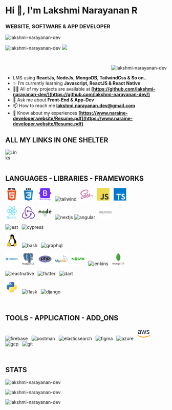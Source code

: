 <h1 align="left">Hi 👋, I'm Lakshmi Narayanan R</h1>
<h3 align="left">WEBSITE, SOFTWARE & APP DEVELOPER</h3>  <img src="https://media.giphy.com/media/zbMRZx113HKBkeCwrm/giphy.gif" alt="lakshmi-narayanan-dev" width="100px" height="150px" /> 
 
<p align="left"> 
<img src="https://komarev.com/ghpvc/?username=lakshmi-narayanan-dev&label=Profile%20views&color=0e75b6&style=flat" alt="lakshmi-narayanan-dev" /> 
<img src="https://badges.pufler.dev/repos/lakshmi-narayanan-dev"/>
</p>
 
<p>&nbsp; </p>
<p align="right"> 
 <img src="https://media.giphy.com/media/zbMRZx113HKBkeCwrm/giphy.gif" alt="lakshmi-narayanan-dev" width="100px" height="150px" /> 
</p>

- LMS using **ReactJs, NodeJs, MongoDB, TailwindCss & So on..**
- ✨ I’m currently learning **Javascript, ReactJS & React Native**
- 👨‍💻 All of my projects are available at **[https://github.com/lakshmi-narayanan-dev/](https://github.com/lakshmi-narayanan-dev/)**
- 💬 Ask me about **Front-End & App-Dev**
- 📫 How to reach me **lakshmi.narayanan.dev@gmail.com**
- 📄 Know about my experiences **[https://www.naraine-developer.website/Resume.pdf](https://www.naraine-developer.website/Resume.pdf)**

**ALL MY LINKS IN ONE SHELTER**
----------------------------------
<a href="https://allmylinks.com/naraine-dev">
  <img align="left" alt="Links" width="40px" src="https://theme.zdassets.com/theme_assets/9461344/62cbb9630ef218b3351056b869896df79db71fcb.png" />
</a>

<p>&nbsp; </p>
<p>&nbsp; </p>

**LANGUAGES - LIBRARIES - FRAMEWORKS**
-----------------------------------------
<img src="https://raw.githubusercontent.com/devicons/devicon/master/icons/html5/html5-original-wordmark.svg" alt="html5" width="40" height="40"/>  &nbsp; 
<img src="https://raw.githubusercontent.com/devicons/devicon/master/icons/css3/css3-original-wordmark.svg" alt="css3" width="40" height="40"/> &nbsp; 
<img src="https://raw.githubusercontent.com/devicons/devicon/master/icons/bootstrap/bootstrap-plain-wordmark.svg" alt="bootstrap" width="40" height="40"/> &nbsp; 
<img src="https://www.vectorlogo.zone/logos/tailwindcss/tailwindcss-icon.svg" alt="tailwind" width="40" height="40"/> &nbsp;
<img src="https://raw.githubusercontent.com/devicons/devicon/master/icons/sass/sass-original.svg" alt="sass" width="40" height="40"/> &nbsp;
<img src="https://raw.githubusercontent.com/devicons/devicon/master/icons/javascript/javascript-original.svg" alt="javascript" width="40" height="40"/> &nbsp;
<img src="https://raw.githubusercontent.com/devicons/devicon/master/icons/typescript/typescript-original.svg" alt="typescript" width="40" height="40"/> 

<img src="https://raw.githubusercontent.com/devicons/devicon/master/icons/react/react-original-wordmark.svg" alt="react" width="40" height="40"/> &nbsp; 
<img src="https://raw.githubusercontent.com/devicons/devicon/master/icons/redux/redux-original.svg" alt="redux" width="40" height="40"/> &nbsp; 
<img src="https://raw.githubusercontent.com/devicons/devicon/master/icons/nodejs/nodejs-original-wordmark.svg" alt="nodejs" width="40" height="40"/> &nbsp; 
<img src="https://cdn.worldvectorlogo.com/logos/nextjs-2.svg" alt="nextjs" width="40" height="40"/> 
<img src="https://angular.io/assets/images/logos/angular/angular.svg" alt="angular" width="40" height="40"/> &nbsp; 
<img src="https://raw.githubusercontent.com/devicons/devicon/master/icons/express/express-original-wordmark.svg" alt="express" width="40" height="40"/> &nbsp; 

<img src="https://www.vectorlogo.zone/logos/jestjsio/jestjsio-icon.svg" alt="jest" width="40" height="40"/> &nbsp;
<img src="https://raw.githubusercontent.com/simple-icons/simple-icons/6e46ec1fc23b60c8fd0d2f2ff46db82e16dbd75f/icons/cypress.svg" alt="cypress" width="40" height="40"/> &nbsp; 

<img src="https://raw.githubusercontent.com/devicons/devicon/master/icons/linux/linux-original.svg" alt="linux" width="40" height="40"/> &nbsp;
<img src="https://www.vectorlogo.zone/logos/gnu_bash/gnu_bash-icon.svg" alt="bash" width="40" height="40"/> &nbsp; 
<img src="https://www.vectorlogo.zone/logos/graphql/graphql-icon.svg" alt="graphql" width="40" height="40"/> &nbsp; 

<img src="https://raw.githubusercontent.com/devicons/devicon/d00d0969292a6569d45b06d3f350f463a0107b0d/icons/webpack/webpack-original-wordmark.svg" alt="webpack" width="40" height="40"/> &nbsp; 
<img src="https://raw.githubusercontent.com/devicons/devicon/master/icons/postgresql/postgresql-original-wordmark.svg" alt="postgresql" width="40" height="40"/> &nbsp; 
<img src="https://raw.githubusercontent.com/devicons/devicon/master/icons/php/php-original.svg" alt="php" width="40" height="40"/> &nbsp; 
<img src="https://raw.githubusercontent.com/devicons/devicon/master/icons/mysql/mysql-original-wordmark.svg" alt="mysql" width="40" height="40"/> &nbsp; 
<img src="https://raw.githubusercontent.com/devicons/devicon/master/icons/nginx/nginx-original.svg" alt="nginx" width="40" height="40"/> &nbsp; 
<img src="https://www.vectorlogo.zone/logos/jenkins/jenkins-icon.svg" alt="jenkins" width="40" height="40"/> &nbsp;    <img src="https://raw.githubusercontent.com/devicons/devicon/master/icons/mongodb/mongodb-original-wordmark.svg" alt="mongodb" width="40" height="40"/> &nbsp; 


<img src="https://reactnative.dev/img/header_logo.svg" alt="reactnative" width="40" height="40"/> &nbsp; 
<img src="https://www.vectorlogo.zone/logos/flutterio/flutterio-icon.svg" alt="flutter" width="40" height="40"/> &nbsp; 
<img src="https://www.vectorlogo.zone/logos/dartlang/dartlang-icon.svg" alt="dart" width="40" height="40"/> &nbsp; 





<img src="https://raw.githubusercontent.com/devicons/devicon/master/icons/python/python-original.svg" alt="python" width="40" height="40"/> &nbsp; 
<img src="https://www.vectorlogo.zone/logos/pocoo_flask/pocoo_flask-icon.svg" alt="flask" width="40" height="40"/> &nbsp; 
<img src="https://cdn.worldvectorlogo.com/logos/django.svg" alt="django" width="40" height="40"/> &nbsp; 


<p>&nbsp; </p>

**TOOLS - APPLICATION - ADD_ONS**
--------------------------
<img src="https://www.vectorlogo.zone/logos/firebase/firebase-icon.svg" alt="firebase" width="40" height="40"/> &nbsp;
<img src="https://www.vectorlogo.zone/logos/getpostman/getpostman-icon.svg" alt="postman" width="40" height="40"/> &nbsp; 
<img src="https://www.vectorlogo.zone/logos/elastic/elastic-icon.svg" alt="elasticsearch" width="40" height="40"/> &nbsp; 
<img src="https://www.vectorlogo.zone/logos/figma/figma-icon.svg" alt="figma" width="40" height="40"/> &nbsp; 
<img src="https://www.vectorlogo.zone/logos/microsoft_azure/microsoft_azure-icon.svg" alt="azure" width="40" height="40"/> &nbsp; 
<img src="https://raw.githubusercontent.com/devicons/devicon/master/icons/amazonwebservices/amazonwebservices-original-wordmark.svg" alt="aws" width="40" height="40"/> &nbsp; 
<img src="https://www.vectorlogo.zone/logos/google_cloud/google_cloud-icon.svg" alt="gcp" width="40" height="40"/> &nbsp; 
<img src="https://www.vectorlogo.zone/logos/git-scm/git-scm-icon.svg" alt="git" width="40" height="40"/> &nbsp; 







<p>&nbsp; </p>

**STATS**
----------
<p align="left"><img src="https://github-readme-stats.vercel.app/api/top-langs?username=lakshmi-narayanan-dev&show_icons=true&locale=en&layout=compact" alt="lakshmi-narayanan-dev" /></p>
<p align="left"><img src="https://github-readme-stats.vercel.app/api?username=lakshmi-narayanan-dev&show_icons=true&locale=en" alt="lakshmi-narayanan-dev" /></p>
<p align="left"><img src="https://github-readme-streak-stats.herokuapp.com/?user=lakshmi-narayanan-dev&" alt="lakshmi-narayanan-dev" /></p>
